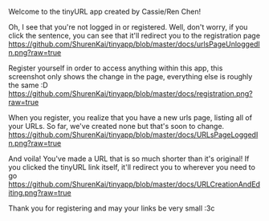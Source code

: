 Welcome to the tinyURL app created by Cassie/Ren Chen!

Oh, I see that you're not logged in or registered. Well, don't worry, if you click the sentence, you can see that it'll redirect you to the registration page
https://github.com/ShurenKai/tinyapp/blob/master/docs/urlsPageUnloggedIn.png?raw=true

Register yourself in order to access anything within this app, this screenshot only shows the change in the page, everything else is roughly the same :D
https://github.com/ShurenKai/tinyapp/blob/master/docs/registration.png?raw=true

When you register, you realize that you have a new urls page, listing all of your URLs. So far, we've created none but that's soon to change.
https://github.com/ShurenKai/tinyapp/blob/master/docs/URLsPageLoggedIn.png?raw=true

And voila! You've made a URL that is so much shorter than it's original! If you clicked the tinyURL link itself, it'll redirect you to wherever you need to go
https://github.com/ShurenKai/tinyapp/blob/master/docs/URLCreationAndEditing.png?raw=true

Thank you for registering and may your links be very small
:3c
